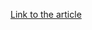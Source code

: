 [Link to the article](https://citizenlab.ca/2018/10/the-kingdom-came-to-canada-how-saudi-linked-digital-espionage-reached-canadian-soil/)
